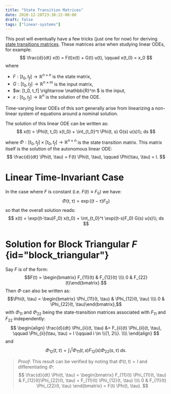 ```yaml
---
title: "State Transition Matrices"
date: 2020-12-28T23:38:22-08:00
draft: false
tags: ["linear-systems"]
---
```


This post will eventually have a few tricks (just one for now) for
deriving
[state transitions matrices](https://en.wikipedia.org/wiki/State-transition_matrix).
These matrices arise when studying linear ODEs, for example:
$$
\frac{d}{dt} x(t) = F(t)x(t) + G(t) u(t), \qquad x(t_0) = x_0
$$
where
- $F: [t_0, t_f] \rightarrow \mathbb{R}^{n\times n}$ is the state matrix,
- $G: [t_0, t_f] \rightarrow \mathbb{R}^{n \times m}$ is the input matrix,
- $w: [t_0, t_f] \rightarrow \mathbb{R}^m $ is the input,
- $x: [t_0, t_f] \rightarrow \mathbb{R}^n$ is the solution of the ODE.

Time-varying linear ODEs of this sort generally arise from linearizing
a non-linear system of equations around a nominal solution.

The solution of this linear ODE can be written as:
$$
x(t) = \Phi(t, t_0) x(t_0) + \int_{t_0}^t \Phi(t, s) G(s) u(s)\\; ds
$$

where $\Phi: [t_0, t_f] \times [t_0, t_f] \rightarrow \mathbb{R}^{n
\times n}$ is the state transition matrix.  This matrix itself is the
solution of the autonomous linear ODE:
$$
\frac{d}{dt} \Phi(t, \tau) = F(t) \Phi(t, \tau), \qquad \Phi(\tau, \tau) = I.
$$

# Linear Time-Invariant Case

In the case where $F$ is constant (i.e. $F(t) \equiv F_0$) we have:
$$
\Phi(t, \tau) = \exp((t-\tau) F_0)
$$
so that the overall solution reads:
$$
x(t) = \exp((t-\tau)F_0) x(t_0) + \int_{t_0}^t \exp((t-s)F_0) G(s) u(s)\\; ds
$$

# Solution for Block Triangular $F$ {id="block_triangular"}

Say $F$ is of the form:
$$F(t) = \begin{bmatrix} F_{11}(t) & F_{12}(t) \\\\ 0 & F_{22}(t)\end{bmatrix}.$$
Then $\Phi$ can also be written as:
$$\Phi(t, \tau) = \begin{bmatrix} \Phi_{11}(t, \tau) & \Phi_{12}(t, \tau) \\\\ 0 & \Phi_{22}(t, \tau)\end{bmatrix},$$
with $\Phi_{11}$ and $\Phi_{22}$ being the state-transition matrices associated with $F_{11}$ and $F_{22}$ independently:
$$
\begin{align}
\frac{d}{dt} \Phi_{ii}(t, \tau) &= F_{ii}(t) \Phi_{ii}(t, \tau), \qquad \Phi_{ii}(\tau, \tau) = I \\qquad i \in \\{1, 2\\}. \\\\
\end{align}
$$
and
$$
\Phi_{12}(t, \tau) = \int_{\tau}^t \Phi_{11}(t, s) F_{12}(s) \Phi_{22}(s, \tau) \; ds.
$$

>*Proof*:
This result can be verified by noting that $\Phi(t, t) = I$ and differentiating $\Phi$:
$$
\frac{d}{dt} \Phi(t, \tau)
= \begin{bmatrix}
F_{11}(t) \Phi_{11}(t, \tau) & F_{12}(t)\Phi_{22}(t, \tau) + F_{11}(t) \Phi_{12}(t, \tau) \\\\
0 & F_{11}(t) \Phi_{22}(t, \tau)
\end{bmatrix} = F(t) \Phi(t, \tau).
$$
